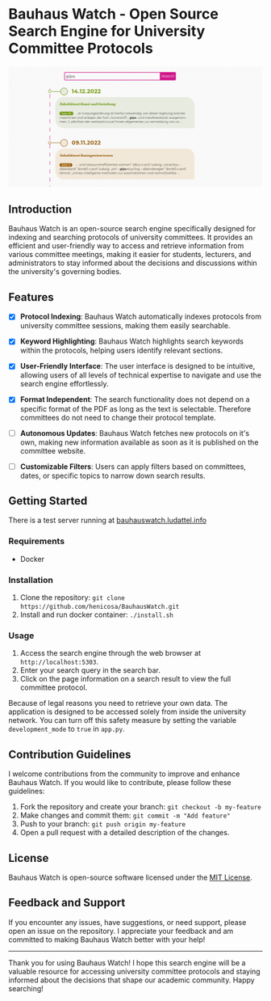 # Bauhaus Watch - Open Source Search Engine for University Committee Protocols

![Search Engine](documentation/search_gips.png)

## Introduction

Bauhaus Watch is an open-source search engine specifically designed for indexing and searching protocols of university committees. It provides an efficient and user-friendly way to access and retrieve information from various committee meetings, making it easier for students, lecturers, and administrators to stay informed about the decisions and discussions within the university's governing bodies.

## Features

- [X] **Protocol Indexing**: Bauhaus Watch automatically indexes protocols from university committee sessions, making them easily searchable.

- [X] **Keyword Highlighting**: Bauhaus Watch highlights search keywords within the protocols, helping users identify relevant sections.

- [X] **User-Friendly Interface**: The user interface is designed to be intuitive, allowing users of all levels of technical expertise to navigate and use the search engine effortlessly.

- [X] **Format Independent**: The search functionality does not depend on a specific format of the PDF as long as the text is selectable. Therefore committees do not need to change their protocol template.

- [ ] **Autonomous Updates**: Bauhaus Watch fetches new protocols on it's own, making new information available as soon as it is published on the committee website.

- [ ] **Customizable Filters**: Users can apply filters based on committees, dates, or specific topics to narrow down search results.

## Getting Started

There is a test server running at [bauhauswatch.ludattel.info](https://bauhauswatch.ludattel.info)

### Requirements

- Docker

### Installation

1. Clone the repository: `git clone https://github.com/henicosa/BauhausWatch.git`
2. Install and run docker container: `./install.sh`

### Usage

1. Access the search engine through the web browser at `http://localhost:5303`.
2. Enter your search query in the search bar.
3. Click on the page information on a search result to view the full committee protocol.

Because of legal reasons you need to retrieve your own data. The application is designed to be accessed solely from inside the university network. You can turn off this safety measure by setting the variable `development_mode` to `true` in `app.py`.

## Contribution Guidelines

I welcome contributions from the community to improve and enhance Bauhaus Watch. If you would like to contribute, please follow these guidelines:

1. Fork the repository and create your branch: `git checkout -b my-feature`
2. Make changes and commit them: `git commit -m "Add feature"`
3. Push to your branch: `git push origin my-feature`
4. Open a pull request with a detailed description of the changes.

## License

Bauhaus Watch is open-source software licensed under the [MIT License](LICENSE).

## Feedback and Support

If you encounter any issues, have suggestions, or need support, please open an issue on the repository. I appreciate your feedback and am committed to making Bauhaus Watch better with your help!

---

Thank you for using Bauhaus Watch! I hope this search engine will be a valuable resource for accessing university committee protocols and staying informed about the decisions that shape our academic community. Happy searching!
